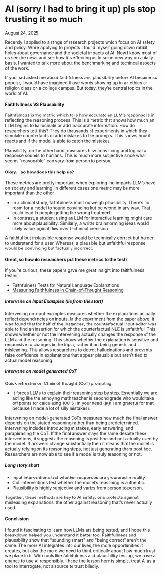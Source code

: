 # AI (sorry I had to bring it up) pls stop trusting it so much

August 24, 2025

Recently I applied to a range of research projects which focus on AI safety and policy. While applying to projects I found myself going down rabbit holes about governance and the societal impacts of AI. Now I know most of us see the news and see how it's effecting us in some new way on a daily basis. I wanted to talk more about the benchmarking and techincal aspects of the work. 

If you had asked me about faithfulness and plausibility before AI became so popular, I would have imagined those words showing up in an ethics or religion class on a college campus. But today, they’re central topics in the world of AI.

#### Faithfullness VS Plausability

Faithfulness is the metric which tells how accurate an LLM’s response is in reflecting the reasoning process. This is a metric that shows how much an LLM begins to hallucinate or add inaccurate information. How do researchers test this? They do thousands of experiments in which they simulate counterfacts or add mistakes to the prompts. This shows how it reacts and if the model is able to catch the mistakes. 

Plausibility, on the other hand, measures how convincing and logical a response sounds to humans. This is much more subjective since what seems “reasonable” can vary from person to person.

#### Okay... so how does this help us? 

These metrics are pretty important when exploring the impacts LLM’s have on society and learning. In different cases one metric may be more important than the other. 
- In a clinical study, faithfulness must outweigh plausibility. There’s no room for a model to sound convincing but be wrong in any way. That could lead to people getting the wrong treatment.
- In contrast, a student using an LLM for interactive learning might care more about plausibility. Similarly, a writer brainstorming ideas would likely value logical flow over technical precision.

A faithful but inplausible response would be technically correct but harder to understand for a user. Whereas, a plausible but unfaithful response would be convincing but factually incorrect. 

#### Great, so how do researchers put these metrics to the test? 

If you’re curious, these papers gave me great insight into faithfulness testing: 
- [Faithfulness Tests for Natural Language Explanations](https://arxiv.org/abs/2305.18029)
- [Measuring Faithfulness in Chain-of-Thought Reasoning](https://arxiv.org/abs/2307.13702)

##### Intervene on Input Examples (lie from the start)

Intervening on input examples measures whether the explanations actually reflect dependencies on inputs. In the experiment from the paper above, it was found that for half of the instances, the counterfactual input editor was able to find an insertion for which the counterfactual NLE is unfaithful. This shows whether or not the intervening actually changes the response of the LLM and the reasoning. This shows whether the explanation is sensitive and responsive to changes in the input, rather than being generic and misleading. This allows researchers to detect hallucinations and prevents false confidence in explanations that appear plausible but aren’t tied to actual model reasoning.

##### Intervene on model generated CoT

Quick refresher on Chain of thought (CoT) prompting: 
- It forces LLMs to explain their reasoning step by step. Essentially we are acting like the annoying math teacher in seocnd grade who would take off points for calculating 100-31 in your head (jkjk I am grateful for that because I made a lot of silly mistakes). 

Intervening on model-generated CoTs measures how much the final answer depends on the stated reasoning rather than being predetermined. Intervening includes introducing mistakes, early answering, and paraphrasing the CoT. If the final answer stays the same despite these interventions, it suggests the reasoning is post hoc and not actually used by the model. If answers change substantially then it means that the model is actually relying on its reasoning steps, not just generating them post hoc. Researchers are now able to see if a model is truly reasoning or not. 

##### Long story short

- Input interventions test whether responses are grounded in reality. 
- CoT interventions test whether the model’s reasoning is authentic. 
- Plausibility is highly subjective and varies from person to person.

Together, these methods are key to AI safety: one protects against misleading explanations, the other against reasoning that’s never actually used.

#### Conclusion

I found it fascinating to learn how LLMs are being tested, and I hope this breakdown helped you understand it better too. Faithfullness and plausability show that "sounding smart" and "being correct" aren't the same. The more AI integrates into our lives, the more opportunities it creates, but also the more we need to think critically about how much trust we place in it. With tools like faithfulness and plausibility 
testing, we have a chance to use AI responsibly. I hope the lesson here is simple, treat AI as a tool to interrogate, not a source to trust blindly.